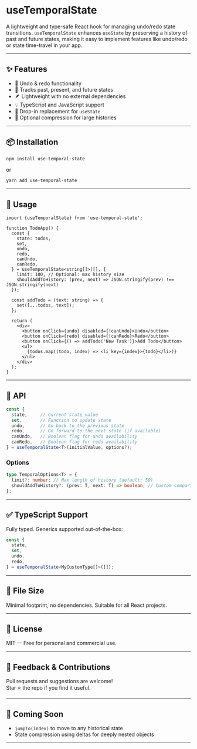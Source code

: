 # useTemporalState

A lightweight and type-safe React hook for managing undo/redo state transitions. `useTemporalState` enhances `useState` by preserving a history of past and future states, making it easy to implement features like undo/redo or state time-travel in your app.

---

## ✨ Features

- 🔁 Undo & redo functionality
- 🧠 Tracks past, present, and future states
- 🪶 Lightweight with no external dependencies
- 💡 TypeScript and JavaScript support
- 🔧 Drop-in replacement for `useState`
- 🧹 Optional compression for large histories

---

## 📦 Installation

```bash
npm install use-temporal-state
```

or

```bash
yarn add use-temporal-state
```

---

## 🚀 Usage

```tsx
import {useTemporalState} from 'use-temporal-state';

function TodoApp() {
  const {
    state: todos,
    set,
    undo,
    redo,
    canUndo,
    canRedo,
  } = useTemporalState<string[]>([], {
    limit: 100, // Optional: max history size
    shouldAddToHistory: (prev, next) => JSON.stringify(prev) !== JSON.stringify(next)
  });

  const addTodo = (text: string) => {
    set([...todos, text]);
  };

  return (
    <div>
      <button onClick={undo} disabled={!canUndo}>Undo</button>
      <button onClick={redo} disabled={!canRedo}>Redo</button>
      <button onClick={() => addTodo('New Task')}>Add Todo</button>
      <ul>
        {todos.map((todo, index) => <li key={index}>{todo}</li>)}
      </ul>
    </div>
  );
}
```

---

## 🧠 API

```ts
const {
  state,     // Current state value
  set,       // Function to update state
  undo,      // Go back to the previous state
  redo,      // Go forward to the next state (if available)
  canUndo,   // Boolean flag for undo availability
  canRedo,   // Boolean flag for redo availability
} = useTemporalState<T>(initialValue, options?);
```

### Options

```ts
type TemporalOptions<T> = {
  limit?: number; // Max length of history (default: 50)
  shouldAddToHistory?: (prev: T, next: T) => boolean; // Custom comparison to skip duplicate states
};
```

---

## ✅ TypeScript Support

Fully typed. Generics supported out-of-the-box:

```ts
const {
  state,
  set,
  undo,
  redo,
} = useTemporalState<MyCustomType[]>([]);
```

---

## 📁 File Size

Minimal footprint, no dependencies. Suitable for all React projects.

---

## 📜 License

MIT — Free for personal and commercial use.

---

## 💬 Feedback & Contributions

Pull requests and suggestions are welcome!  
Star ⭐ the repo if you find it useful.

---

## 🧪 Coming Soon

- `jumpTo(index)` to move to any historical state
- State compression using deltas for deeply nested objects

---